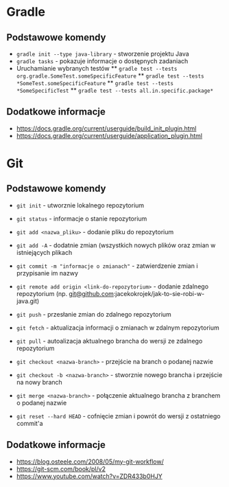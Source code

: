# Gradle
## Podstawowe komendy

* `gradle init --type java-library` - stworzenie projektu Java
* `gradle tasks` - pokazuje informacje o dostępnych zadaniach
* Uruchamianie wybranych testów
** `gradle test --tests org.gradle.SomeTest.someSpecificFeature`
** `gradle test --tests *SomeTest.someSpecificFeature`
** `gradle test --tests *SomeSpecificTest`
** `gradle test --tests all.in.specific.package*`

## Dodatkowe informacje

* https://docs.gradle.org/current/userguide/build_init_plugin.html
* https://docs.gradle.org/current/userguide/application_plugin.html

# Git

## Podstawowe komendy
* `git init` - utworznie lokalnego repozytorium
* `git status` - informacje o stanie repozytorium
* `git add <nazwa_pliku>` - dodanie pliku do repozytorium 
* `git add -A` - dodatnie zmian (wszystkich nowych plików oraz zmian w istniejących plikach
* `git commit -m "informacje o zmianach"` - zatwierdzenie zmian i przypisanie im nazwy

* `git remote add origin <link-do-repozytorium>` - dodanie zdalnego repozytorium (np. git@github.com:jacekokrojek/jak-to-sie-robi-w-java.git)
* `git push` - przesłanie zmian do zdalnego repozytorium
* `git fetch` - aktualizacja informacji o zmianach w zdalnym repozytorium
* `git pull` - autoalizacja aktualnego brancha do wersji ze zdalnego repozytorium

* `git checkout <nazwa-branch>` - przejście na branch o podanej nazwie
* `git checkout -b <nazwa-branch>` - stworznie nowego brancha i przejście na nowy branch
* `git merge <nazwa-branch>` - połączenie aktualnego brancha z branchem o podanej nazwie

* `git reset --hard HEAD` - cofnięcie zmian i powrót do wersji z ostatniego commit'a

## Dodatkowe informacje
* https://blog.osteele.com/2008/05/my-git-workflow/
* https://git-scm.com/book/pl/v2
* https://www.youtube.com/watch?v=ZDR433b0HJY